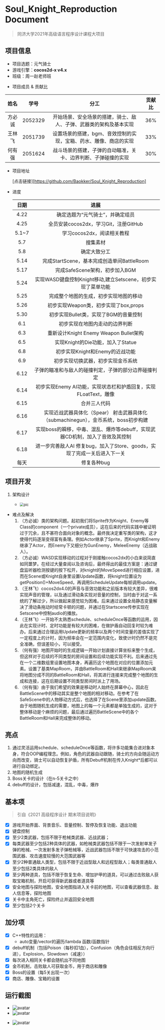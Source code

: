 # Soul_Knight_Reproduction Document

> 同济大学2021年高级语言程序设计课程大项目

## 项目信息

- 项目选题：元气骑士
- 游戏引擎：__cocos2d-x v4.x__
- 班级：周一赵老师班

* 项目成员 & 贡献比

|  姓名  |  学号   |                             分工                             | 贡献比 |
| :----: | :-----: | :----------------------------------------------------------: | :----: |
| 方必诚 | 2052329 | 开始场景、安全场景的搭建，骑士、敌人、子弹、武器类的架构及基本实现 |  36%   |
| 王林飞 | 2051739 | 设置场景的搭建，bgm、音效控制的实现，宝箱、药水、雕像、商店的实现 |  33%   |
| 何有强 | 2051624 | 战斗场景的搭建，子弹的自动瞄准，关卡、边界判断、子弹碰撞的实现 |  30%   |

* 项目地址

  [点击链接][https://github.com/Baokker/Soul_Knight_Reproduction]


* 进度

  | 日期  |                             进展                             |
  | :---: | :----------------------------------------------------------: |
  | 4.22  |               确定选题为“元气骑士”，并确定组员               |
  | 4.25  |            全员安装cocos2dx，学习Git，注册GitHub             |
  | 5.1~7 |                  学习cocos2dx，阅读相关教程                  |
  |  5.7  |                           搜集素材                           |
  |  5.8  |                         确定大致分工                         |
  | 5.14  |          完成StartScene，基本完成创造单间BattleRoom          |
  | 5.17  |                完成SafeScene架构，初步加入BGM                |
  | 5.24  | 实现WASD键盘控制Knight移动,建立Setscene，初步实现了菜单功能  |
  | 5.25  |            完成整个地图的生成，初步实现地图的移动            |
  | 5.26  |            初步实现Weapon类，初步实现了box,props             |
  | 5.30  |            初步实现Bullet类，实现了BGM的音量控制             |
  |  6.1  |                初步实现在地图内走动的边界判断                |
  |  6.3  |            重新设计Knight Enemy Weapon Bullet架构            |
  |  6.5  |              实现Knight的Die功能，加入了Statue               |
  |  6.8  |               初步实现Knight和Enemy的近战功能                |
  |  6.9  |              初步实现切换武器，初步实现金币系统              |
  | 6.12  |     子弹的瞄准和与敌人的碰撞判定，子弹的部分边界碰撞判定     |
  | 6.14  | 初步实现Enemy AI功能，实现状态栏和护盾回复，实现FLoatText，雕像 |
  | 6.15  |                         合并三人代码                         |
  | 6.16  | 实现近战武器具体化（Spear） 射击武器具体化（submachinegun），金币系统，boss初步构建 |
  | 6.17  | 实现boss的瞬移，中毒、混乱、爆炸等debuff，实现武器CD机制，加入了音效及其控制 |
  | 6.18  | 进一步完善敌人AI 修复bug，加入了Store、goods，实现了完成一关后进入下一关 |
  | 每天  |                         修复各种bug                          |
  
  

## 项目开发

1. 架构设计

   - <img src="Structure.png" alt="pic" style="zoom:80%;" />

* 难点及解决
  1. （方必诚）类的架构问题。起初我们将Sprite作为Knight、Enemy等Class的component（一个private成员），这在后来的代码实践中被证明过于冗余，且不甚符合面向对象的概念。最终我决定重写类的架构，这才使得代码逐渐变得富有条理。例如Actor继承了Sprite，而Knight和Enemy继承了Actor，而Enemy下又细分为GunEnemy，MeleeEnemy（近战敌人）。
  2. （方必诚）WASD实现移动的过程对于刚接触cocos2dx的小白来说简直如同噩梦。在经过大量查阅以及咨询后，最终得出的最佳方案是：通过键盘监听器检测按键的按下松开，对knight的MoveSpeed进行相应设置，进而在Scene或Knight自身里设置Update函数，将knight位置设为getPosition()+MoveSpeed，再调用ScheduleUpdate每帧调用update。
  3. （王林飞）cocos2dx4.0的声音与音效功能和之前版本有较大差异，很难实现声音的管理，以及通过滑动条实现对音量的控制，当时由于对这一系统的了解过少，所以做起来感觉较为困难。后来通过设置全局静态变量解决了滑动条拖动时经常卡顿的问题，并通过在Startscene传参实现在Setscene中控制audio的播放。
  4. （王林飞）一开始不太熟悉schedule、scheduleOnce等函数的运用，因此在实现计时、定时功能是有较大的困难，在做护盾自动回复时较为难办。后来通过合理运用Update更新的频率以及两个时间变量的差值实现了一定程度上的计时，因为频率会在一定范围内变化，致使计时仍然不是完全准确，但误差较小，可以接受。
  5. （何有强）地图开始时的生成逻辑一开始计划直接计算坐标来整个生成，但这样对于后续的不同类型的房间设置和后续功能实现不利。后来通过先在一个二维数组里设置地图本身，再遍历这个地图在对应的位置添加元素。设置了基类MapRoom，并由BattleRoom和Hall来继承MapRoom来将地图分成不同的BattleRoom和Hall，将其进行连接来完成整个地图的生成和连接，这在后期设置不同类型房间时派上了用场。
  6. （何有强）由于我们希望的效果是移动时人始终在屏幕中心，因此在BattleScene中的移动其实是整个地图的相对移动。在参考了在SafeScene中的人物移动方式后，也选择了在Scene里添加update函数。由于地图随机生成的需要，地图上的每一个元素都是单独生成的，这对于整体移动是个麻烦的问题，最后通过遍历BattleScene中的各个BattleRoom和Hall来完成整体的移动。

## 亮点

1. 通过灵活运用schedule、scheduleOnce等函数，将许多功能集合进对象本身，符合OOP编程理念。例如，角色的武器自动跟随，骑士的方向会随运动方向而改变，骑士可以自动恢复护盾，所有Debuff机制在传入Knight*后都可以进行自动绑定。
2. 地图的随机生成
3. Boss关卡的设计（在n-5关卡之中）
4. debuff的设计，包括减速，混乱，中毒，爆炸

## 基本项

> 引自《2021 高级程序设计 期末项目说明》

- [x] 游戏开始界面、背景音乐、音量控制、暂停及恢复功能、退出功能
- [x] 键盘控制
- [x] 至少2类武器，包括不限于枪械类武器、近战武器；
- [x] 每类武器至少包括2种具体的武器，如枪械类武器包括不限于一次发射单发子弹的枪械、一次发射多发子弹枪械等，近战武器包括不限于可快速攻击的小范围武器、攻击速度较慢的⼤范围武器等
- [x] 至少2种普通敌人类型，包括不限于近战型敌人和远程型敌人；每类普通敌人至少包括2类具体的敌⼈
- [x] 至少两种道具，包括不限于恢复生命、增加护甲的道具，可以通过击败敌人获取宝箱机制，开启可获得新武器或者道具等
- [x] 安全地图与探险地图，安全地图指进入关卡前的地图，可以查看武器信息、敌人信息等，探险地图
- [x] 关卡中主角死亡，探险终止并返回安全地图
- [x] 至少包括2个关卡

## 加分项

- [x] C++特性的运用：
  * auto变量/vector的遍历/lambda 函数/函数指针
- [x] debuff机制（包括Poison（每秒扣1血），Confusion（角色会往相反方向行进），Explosion，Slowdown（减速））
- [x] 每次进入相同关卡都会随机出不同地图
- [x] 金币机制，击败敌人可获取金币，用于商店和雕像
- [x] Boss的设置（每5关出现一次）
- [x] 商店、雕像、宝箱的设置

## 运行截图

* ![avatar](pic3.png)
* ![avatar](pic2.png)

- ![avatar](pic1.png)

